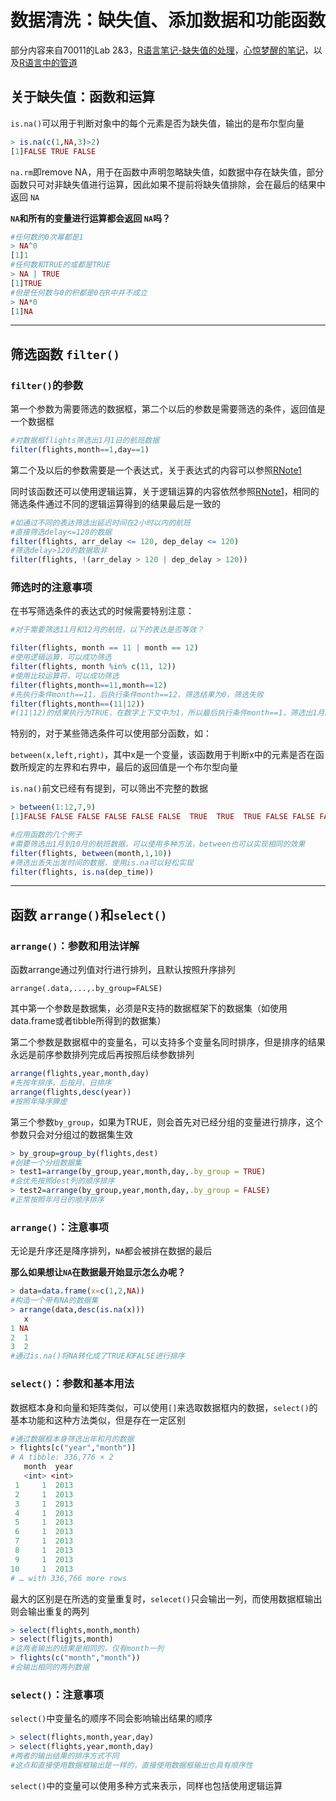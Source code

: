 # 数据清洗：缺失值、添加数据和功能函数

部分内容来自70011的Lab 2&3，[R语言笔记-缺失值的处理](https://blog.csdn.net/ethmery/article/details/109152730)，[心惊梦醒的笔记](https://www.jianshu.com/p/66118f431bf6)，以及[R语言中的管道](https://www.jianshu.com/p/c65dbce983dd)

## 关于缺失值：函数和运算

`is.na()`可以用于判断对象中的每个元素是否为缺失值，输出的是布尔型向量

```R
> is.na(c(1,NA,3)>2)
[1]FALSE TRUE FALSE
```

`na.rm`即remove NA，用于在函数中声明忽略缺失值，如数据中存在缺失值，部分函数只可对非缺失值进行运算，因此如果不提前将缺失值排除，会在最后的结果中返回 `NA`

**`NA`和所有的变量进行运算都会返回 `NA`吗？**

```R
#任何数的0次幂都是1
> NA^0
[1]1
#任何数和TRUE的或都是TRUE
> NA | TRUE
[1]TRUE
#但是任何数与0的积都是0在R中并不成立
> NA*0
[1]NA
```

---

## 筛选函数 `filter()`

### `filter()`的参数

第一个参数为需要筛选的数据框，第二个以后的参数是需要筛选的条件，返回值是一个数据框

```R
#对数据框flights筛选出1月1日的航班数据
filter(flights,month==1,day==1)
```

第二个及以后的参数需要是一个表达式，关于表达式的内容可以参照[RNote1](https://github.com/KatouMegumii/RNote/blob/master/RNote1%5BBasic%20of%20R%5D.md)

同时该函数还可以使用逻辑运算，关于逻辑运算的内容依然参照[RNote1](https://github.com/KatouMegumii/RNote/blob/master/RNote1%5BBasic%20of%20R%5D.md)，相同的筛选条件通过不同的逻辑运算得到的结果最后是一致的

```R
#如通过不同的表达筛选出延迟时间在2小时以内的航班
#直接筛选delay<=120的数据
filter(flights, arr_delay <= 120, dep_delay <= 120)
#筛选delay>120的数据取非
filter(flights, !(arr_delay > 120 | dep_delay > 120))
```

### 筛选时的注意事项

在书写筛选条件的表达式的时候需要特别注意：

```R
#对于需要筛选11月和12月的航班，以下的表达是否等效？

filter(flights, month == 11 | month == 12)
#使用逻辑运算，可以成功筛选
filter(flights, month %in% c(11, 12))
#使用比较运算符，可以成功筛选
filter(flights,month==11,month==12)
#先执行条件month==11，后执行条件month==12，筛选结果为0，筛选失败
filter(flights,month==(11|12))
#(11|12)的结果执行为TRUE，在数字上下文中为1，所以最后执行条件month==1，筛选出1月的所有航班，筛选失败
```

特别的，对于某些筛选条件可以使用部分函数，如：

`between(x,left,right)`，其中x是一个变量，该函数用于判断x中的元素是否在函数所规定的左界和右界中，最后的返回值是一个布尔型向量

`is.na()`前文已经有有提到，可以筛出不完整的数据

```R
> between(1:12,7,9)
[1]FALSE FALSE FALSE FALSE FALSE FALSE  TRUE  TRUE  TRUE FALSE FALSE FALSE

#应用函数的几个例子
#需要筛选出1月到10月的航班数据，可以使用多种方法，between也可以实现相同的效果
filter(flights, between(month,1,10))
#筛选出丢失出发时间的数据，使用is.na可以轻松实现
filter(flights, is.na(dep_time))
```

---

## 函数 `arrange()`和`select()`

### `arrange()`：参数和用法详解

函数arrange通过列值对行进行排列，且默认按照升序排列

`arrange(.data,...,.by_group=FALSE)`

其中第一个参数是数据集，必须是R支持的数据框架下的数据集（如使用data.frame或者tibble所得到的数据集）

第二个参数是数据框中的变量名，可以支持多个变量名同时排序，但是排序的结果永远是前序参数排列完成后再按照后续参数排列

```R
arrange(flights,year,month,day)
#先按年排序，后按月、日排序
arrange(flights,desc(year))
#按照年降序脾虚
```

第三个参数`by_group`，如果为TRUE，则会首先对已经分组的变量进行排序，这个参数只会对分组过的数据集生效

```R
> by_group=group_by(flights,dest)
#创建一个分组数据集
> test1=arrange(by_group,year,month,day,.by_group = TRUE)
#会优先按照dest列的顺序排序
> test2=arrange(by_group,year,month,day,.by_group = FALSE)
#正常按照年月日的顺序排序
```

### `arrange()`：注意事项

无论是升序还是降序排列，`NA`都会被排在数据的最后

**那么如果想让`NA`在数据最开始显示怎么办呢？**

```R
> data=data.frame(x=c(1,2,NA))
#构造一个带有NA的数据集
> arrange(data,desc(is.na(x)))
   x
1 NA
2  1
3  2
#通过is.na()将NA转化成了TRUE和FALSE进行排序
```

### `select()`：参数和基本用法

数据框本身和向量和矩阵类似，可以使用`[]`来选取数据框内的数据，`select()`的基本功能和这种方法类似，但是存在一定区别

```R
#通过数据框本身筛选出年和月的数据
> flights[c("year","month")]
# A tibble: 336,776 × 2
   month  year
   <int> <int>
 1     1  2013
 2     1  2013
 3     1  2013
 4     1  2013
 5     1  2013
 6     1  2013
 7     1  2013
 8     1  2013
 9     1  2013
10     1  2013
# … with 336,766 more rows
```

最大的区别是在所选的变量重复时，`selecet()`只会输出一列，而使用数据框输出则会输出重复的两列

```R
> select(flights,month,month)
> select(fligjts,month)
#这两者输出的结果是相同的，仅有month一列
> flights(c("month","month"))
#会输出相同的两列数据
```

### `select()`：注意事项

`select()`中变量名的顺序不同会影响输出结果的顺序

```R
> select(flights,month,year,day)
> select(flights,year,month,day)
#两者的输出结果的排序方式不同
#这点和直接使用数据框输出是一样的，直接使用数据框输出也具有顺序性
```

`select()`中的变量可以使用多种方式来表示，同样也包括使用逻辑运算

```R

```
